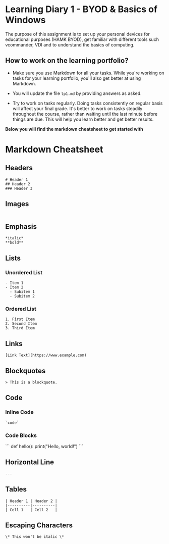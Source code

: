 # Learning Diary 1 - BYOD & Basics of Windows

The purpose of this assignment is to set up your personal devices for educational purposes (HAMK BYOD), get familiar with different tools such vcommander, VDI and to understand the basics of computing.

## How to work on the learning portfolio? 

- Make sure you use Markdown for all your tasks. While you're working on tasks for your learning portfolio, you'll also get better at using Markdown.

- You will update the file ```lp1.md``` by providing answers as asked. 

- Try to work on tasks regularly. Doing tasks consistently on regular basis will affect your final grade. It's better to work on tasks steadily throughout the course, rather than waiting until the last minute before things are due. This will help you learn better and get better results.
 

**Below you will find the markdown cheatsheet to get started with**


# Markdown Cheatsheet

## Headers
```
# Header 1
## Header 2
### Header 3
```
## Images
```

```
## Emphasis
```
*italic*
**bold**
```
## Lists

### Unordered List
```
- Item 1
- Item 2
  - Subitem 1
  - Subitem 2
```
### Ordered List
```
1. First Item
2. Second Item
3. Third Item
```
## Links
```
[Link Text](https://www.example.com)
```

## Blockquotes
```
> This is a blockquote.
```
## Code

### Inline Code
```
`code` 
```
### Code Blocks

\```
def hello():
    print("Hello, world!")
\```

## Horizontal Line
```
---
```
## Tables
```
| Header 1 | Header 2 |
|----------|----------|
| Cell 1   | Cell 2   |
```
## Escaping Characters
```
\* This won't be italic \*
```
